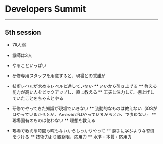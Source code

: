 # Developers Summit 

***

## 5th session

* 70人弱
* 講師は3人
* やることいっぱい
* 研修専用スタッフを用意すると、現場との乖離が

* 技術レベルが求めるレベルに達していない
** いいから引き上げる
** 教える能力が高い人をピックアップし、直に教える
** 工夫に注力して、棚上げしていたことをちゃんとやる
* 研修でやってきた知識が現場でいきない
** 流動的なものは教えない（iOSがはやっているからとか、Androidがはやっているからとか、で決めない）
** 現場固有のものは使わない
** 理想を教える
* 現場で教える時間も暇もないからしっかりやって
** 勝手に学ぶような習慣をつける
** 技術力より観察眼、応用力
** 水準・本質・応用力